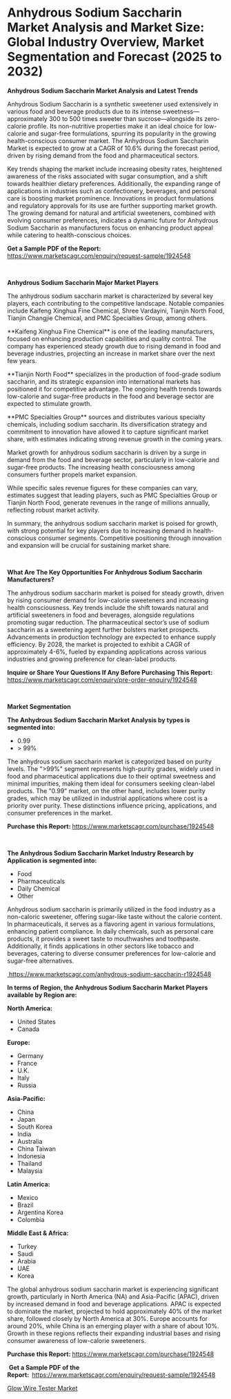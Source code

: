 <p><h1>Anhydrous Sodium Saccharin Market Analysis and Market Size: Global Industry Overview, Market Segmentation and Forecast (2025 to 2032)</h1></p><p><strong>Anhydrous Sodium Saccharin Market Analysis and Latest Trends</strong></p>
<p><p>Anhydrous Sodium Saccharin is a synthetic sweetener used extensively in various food and beverage products due to its intense sweetness—approximately 300 to 500 times sweeter than sucrose—alongside its zero-calorie profile. Its non-nutritive properties make it an ideal choice for low-calorie and sugar-free formulations, spurring its popularity in the growing health-conscious consumer market. The Anhydrous Sodium Saccharin Market is expected to grow at a CAGR of 10.6% during the forecast period, driven by rising demand from the food and pharmaceutical sectors. </p><p>Key trends shaping the market include increasing obesity rates, heightened awareness of the risks associated with sugar consumption, and a shift towards healthier dietary preferences. Additionally, the expanding range of applications in industries such as confectionery, beverages, and personal care is boosting market prominence. Innovations in product formulations and regulatory approvals for its use are further supporting market growth. The growing demand for natural and artificial sweeteners, combined with evolving consumer preferences, indicates a dynamic future for Anhydrous Sodium Saccharin as manufacturers focus on enhancing product appeal while catering to health-conscious choices.</p></p>
<p><strong>Get a Sample PDF of the Report:&nbsp;</strong> <a href="https://www.marketscagr.com/enquiry/request-sample/1924548?utm_campaign=2799&utm_medium=2&utm_source=Github&utm_content=ia&utm_term=28032025&utm_id=anhydrous-sodium-saccharin">https://www.marketscagr.com/enquiry/request-sample/1924548</a></p>
<p>&nbsp;</p>
<p><strong>Anhydrous Sodium Saccharin Major Market Players</strong></p>
<p><p>The anhydrous sodium saccharin market is characterized by several key players, each contributing to the competitive landscape. Notable companies include Kaifeng Xinghua Fine Chemical, Shree Vardayini, Tianjin North Food, Tianjin Changjie Chemical, and PMC Specialties Group, among others. </p><p>**Kaifeng Xinghua Fine Chemical** is one of the leading manufacturers, focused on enhancing production capabilities and quality control. The company has experienced steady growth due to rising demand in food and beverage industries, projecting an increase in market share over the next few years.</p><p>**Tianjin North Food** specializes in the production of food-grade sodium saccharin, and its strategic expansion into international markets has positioned it for competitive advantage. The ongoing health trends towards low-calorie and sugar-free products in the food and beverage sector are expected to stimulate growth.</p><p>**PMC Specialties Group** sources and distributes various specialty chemicals, including sodium saccharin. Its diversification strategy and commitment to innovation have allowed it to capture significant market share, with estimates indicating strong revenue growth in the coming years.</p><p>Market growth for anhydrous sodium saccharin is driven by a surge in demand from the food and beverage sector, particularly in low-calorie and sugar-free products. The increasing health consciousness among consumers further propels market expansion.</p><p>While specific sales revenue figures for these companies can vary, estimates suggest that leading players, such as PMC Specialties Group or Tianjin North Food, generate revenues in the range of millions annually, reflecting robust market activity.</p><p>In summary, the anhydrous sodium saccharin market is poised for growth, with strong potential for key players due to increasing demand in health-conscious consumer segments. Competitive positioning through innovation and expansion will be crucial for sustaining market share.</p></p>
<p>&nbsp;</p>
<p><strong>What Are The Key Opportunities For Anhydrous Sodium Saccharin Manufacturers?</strong></p>
<p><p>The anhydrous sodium saccharin market is poised for steady growth, driven by rising consumer demand for low-calorie sweeteners and increasing health consciousness. Key trends include the shift towards natural and artificial sweeteners in food and beverages, alongside regulations promoting sugar reduction. The pharmaceutical sector’s use of sodium saccharin as a sweetening agent further bolsters market prospects. Advancements in production technology are expected to enhance supply efficiency. By 2028, the market is projected to exhibit a CAGR of approximately 4-6%, fueled by expanding applications across various industries and growing preference for clean-label products.</p></p>
<p><strong>Inquire or Share Your Questions If Any Before Purchasing This Report:</strong> <a href="https://www.marketscagr.com/enquiry/pre-order-enquiry/1924548?utm_campaign=2799&utm_medium=2&utm_source=Github&utm_content=ia&utm_term=28032025&utm_id=anhydrous-sodium-saccharin">https://www.marketscagr.com/enquiry/pre-order-enquiry/1924548</a></p>
<p>&nbsp;</p>
<p><strong>Market Segmentation</strong></p>
<p><strong>The Anhydrous Sodium Saccharin Market Analysis by types is segmented into:</strong></p>
<p><ul><li>0.99</li><li>> 99%</li></ul></p>
<p><p>The anhydrous sodium saccharin market is categorized based on purity levels. The ">99%" segment represents high-purity grades, widely used in food and pharmaceutical applications due to their optimal sweetness and minimal impurities, making them ideal for consumers seeking clean-label products. The "0.99" market, on the other hand, includes lower purity grades, which may be utilized in industrial applications where cost is a priority over purity. These distinctions influence pricing, applications, and consumer preferences in the market.</p></p>
<p><strong>Purchase this Report:&nbsp;</strong><a href="https://www.marketscagr.com/purchase/1924548?utm_campaign=2799&utm_medium=2&utm_source=Github&utm_content=ia&utm_term=28032025&utm_id=anhydrous-sodium-saccharin">https://www.marketscagr.com/purchase/1924548</a></p>
<p>&nbsp;</p>
<p><strong>The Anhydrous Sodium Saccharin Market Industry Research by Application is segmented into:</strong></p>
<p><ul><li>Food</li><li>Pharmaceuticals</li><li>Daily Chemical</li><li>Other</li></ul></p>
<p><p>Anhydrous sodium saccharin is primarily utilized in the food industry as a non-caloric sweetener, offering sugar-like taste without the calorie content. In pharmaceuticals, it serves as a flavoring agent in various formulations, enhancing patient compliance. In daily chemicals, such as personal care products, it provides a sweet taste to mouthwashes and toothpaste. Additionally, it finds applications in other sectors like tobacco and beverages, catering to diverse consumer preferences for low-calorie and sugar-free alternatives.</p></p>
<p><a href="https://www.marketscagr.com/anhydrous-sodium-saccharin-r1924548?utm_campaign=2799&utm_medium=2&utm_source=Github&utm_content=ia&utm_term=28032025&utm_id=anhydrous-sodium-saccharin">&nbsp;https://www.marketscagr.com/anhydrous-sodium-saccharin-r1924548</a></p>
<p><strong>In terms of Region, the Anhydrous Sodium Saccharin Market Players available by Region are:</strong></p>
<p>
    <p> <strong> North America: </strong>
        <ul>
            <li>United States</li>
            <li>Canada</li>
        </ul>
        </p> 
    <p> <strong> Europe: </strong>
        <ul>
            <li>Germany</li>
            <li>France</li>
            <li>U.K.</li>
            <li>Italy</li>
            <li>Russia</li>
        </ul>
        </p> 
    <p> <strong> Asia-Pacific: </strong>
        <ul>
            <li>China</li>
            <li>Japan</li>
            <li>South Korea</li>
            <li>India</li>
            <li>Australia</li>
            <li>China Taiwan</li>
            <li>Indonesia</li>
            <li>Thailand</li>
            <li>Malaysia</li>
        </ul>
        </p> 
    <p> <strong> Latin America: </strong>
        <ul>
            <li>Mexico</li>
            <li>Brazil</li>
            <li>Argentina Korea</li>
            <li>Colombia</li>
        </ul>
        </p> 
    <p> <strong> Middle East & Africa: </strong>
        <ul>
            <li>Turkey</li>
            <li>Saudi</li>
            <li>Arabia</li>
            <li>UAE</li>
            <li>Korea</li>
        </ul>
    </p>
    </p>
<p><p>The global anhydrous sodium saccharin market is experiencing significant growth, particularly in North America (NA) and Asia-Pacific (APAC), driven by increased demand in food and beverage applications. APAC is expected to dominate the market, projected to hold approximately 40% of the market share, followed closely by North America at 30%. Europe accounts for around 20%, while China is an emerging player with a share of about 10%. Growth in these regions reflects their expanding industrial bases and rising consumer awareness of low-calorie sweeteners.</p></p>
<p><strong>Purchase this Report: </strong><a href="https://www.marketscagr.com/purchase/1924548?utm_campaign=2799&utm_medium=2&utm_source=Github&utm_content=ia&utm_term=28032025&utm_id=anhydrous-sodium-saccharin">https://www.marketscagr.com/purchase/1924548</a></p>
<p>&nbsp;<strong>Get a Sample PDF of the Report:&nbsp;&nbsp;</strong><a href="https://www.marketscagr.com/enquiry/request-sample/1924548?utm_campaign=2799&utm_medium=2&utm_source=Github&utm_content=ia&utm_term=28032025&utm_id=anhydrous-sodium-saccharin">https://www.marketscagr.com/enquiry/request-sample/1924548</a></p>
<p><strong></strong></p>
<p><p><a href="https://github.com/semiensamuel72378/Market-Research-Report-List-1/blob/main/glow-wire-tester-market.md?utm_campaign=2799&utm_medium=2&utm_source=Github&utm_content=ia&utm_term=28032025&utm_id=anhydrous-sodium-saccharin">Glow Wire Tester Market</a></p></p>